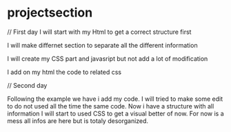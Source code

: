 # projectsection

// First day
I will start with my Html to get a correct structure first

I will make differnet section to separate all the different information

I will create my CSS part and javasript but not add a lot of modification

I add on my html the code to related css

// Second day 

Following the example we have i add my code.
I will tried to make some edit to do not used all the time the same code.
Now i have a structure with all information I will start to used CSS to get a visual better of now.
For now is a mess all infos are here but is totaly desorganized.

